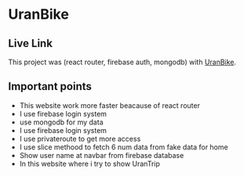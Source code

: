 # UranBike
## Live Link
This project was (react router, firebase auth, mongodb) with [UranBike](https://uranbike-99a82.web.app).

## Important points

- This website work more faster beacause of react router
- I use firebase login system 
- use mongodb for my data
- I use firebase login system 
- I use privateroute to get more access
- I use slice methood to fetch 6 num data from fake data for home
- Show user name at navbar from firebase database
- In this website where i try to show UranTrip